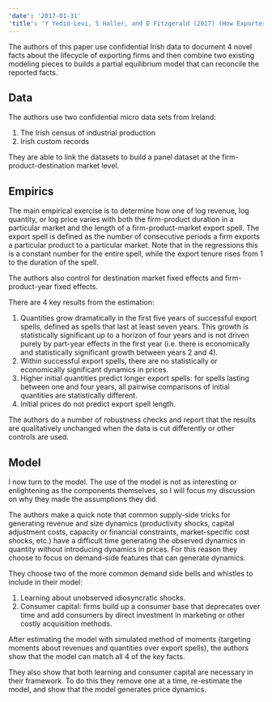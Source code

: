 ```yaml
---
'date': '2017-01-31'
'title': 'Y Yedid-Levi, S Haller, and D Fitzgerald (2017) (How Exporters Grow)'
---
```


<p>The authors of this paper use confidential Irish data to document 4 novel facts about the lifecycle of exporting firms and then combine two existing modeling pieces to builds a partial equilibrium model that can reconcile the reported facts.</p>
<h2 id="data">Data</h2>
<p>The authors use two confidential micro data sets from Ireland:</p>
<ol style="list-style-type: decimal">
<li>The Irish census of industrial production</li>
<li>Irish custom records</li>
</ol>
<p>They are able to link the datasets to build a panel dataset at the firm-product-destination market level.</p>
<h2 id="empirics">Empirics</h2>
<p>The main empirical exercise is to determine how one of log revenue, log quantity, or log price varies with both the firm-product duration in a particular market and the length of a firm-product-market export spell. The export spell is defined as the number of consecutive periods a firm exports a particular product to a particular market. Note that in the regressions this is a constant number for the entire spell, while the export tenure rises from 1 to the duration of the spell.</p>
<p>The authors also control for destination market fixed effects and firm-product-year fixed effects.</p>
<p>There are 4 key results from the estimation:</p>
<ol style="list-style-type: decimal">
<li>Quantities grow dramatically in the first five years of successful export spells, defined as spells that last at least seven years. This growth is statistically significant up to a horizon of four years and is not driven purely by part-year effects in the first year (i.e. there is economically and statistically significant growth between years 2 and 4).</li>
<li>Within successful export spells, there are no statistically or economically significant dynamics in prices.</li>
<li>Higher initial quantities predict longer export spells: for spells lasting between one and four years, all pairwise comparisons of initial quantities are statistically different.</li>
<li>Initial prices do not predict export spell length.</li>
</ol>
<p>The authors do a number of robustness checks and report that the results are qualitatively unchanged when the data is cut differently or other controls are used.</p>
<h2 id="model">Model</h2>
<p>I now turn to the model. The use of the model is not as interesting or enlightening as the components themselves, so I will focus my discussion on why they made the assumptions they did.</p>
<p>The authors make a quick note that common supply-side tricks for generating revenue and size dynamics (productivity shocks, capital adjustment costs, capacity or financial constraints, market-specific cost shocks, etc.) have a difficult time generating the observed dynamics in quantity without introducing dynamics in prices. For this reason they choose to focus on demand-side features that can generate dynamics.</p>
<p>They choose two of the more common demand side bells and whistles to include in their model:</p>
<ol style="list-style-type: decimal">
<li>Learning about unobserved idiosyncratic shocks.</li>
<li>Consumer capital: firms build up a consumer base that deprecates over time and add consumers by direct investment in marketing or other costly acquisition methods.</li>
</ol>
<p>After estimating the model with simulated method of moments (targeting moments about revenues and quantities over export spells), the authors show that the model can match all 4 of the key facts.</p>
<p>They also show that both learning and consumer capital are necessary in their framework. To do this they remove one at a time, re-estimate the model, and show that the model generates price dynamics.</p>

